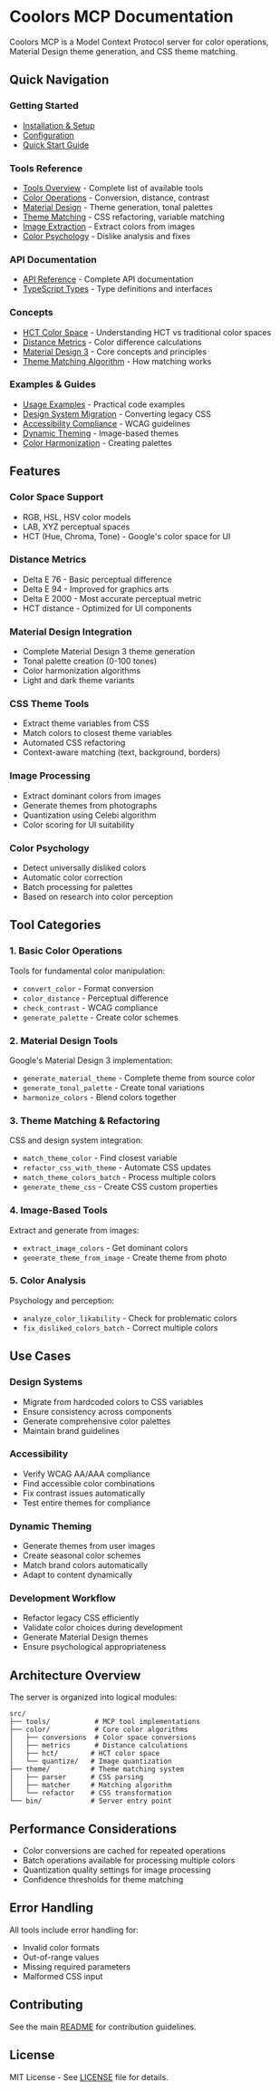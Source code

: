 # Coolors MCP Documentation

Coolors MCP is a Model Context Protocol server for color operations, Material Design theme generation, and CSS theme matching.

## Quick Navigation

### Getting Started

- [Installation & Setup](../README.md#installation)
- [Configuration](../README.md#configure-with-claude-desktop)
- [Quick Start Guide](../README.md#quick-start)

### Tools Reference

- [Tools Overview](./tools/README.md) - Complete list of available tools
- [Color Operations](./tools/color-operations.md) - Conversion, distance, contrast
- [Material Design](./tools/material-design.md) - Theme generation, tonal palettes
- [Theme Matching](./tools/theme-matching.md) - CSS refactoring, variable matching
- [Image Extraction](./tools/image-extraction.md) - Extract colors from images
- [Color Psychology](./tools/color-psychology.md) - Dislike analysis and fixes

### API Documentation

- [API Reference](./api/README.md) - Complete API documentation
- [TypeScript Types](./api/types.md) - Type definitions and interfaces

### Concepts

- [HCT Color Space](./concepts/hct-color-space.md) - Understanding HCT vs traditional color spaces
- [Distance Metrics](./concepts/distance-metrics.md) - Color difference calculations
- [Material Design 3](./concepts/material-design-3.md) - Core concepts and principles
- [Theme Matching Algorithm](./concepts/theme-matching-algorithm.md) - How matching works

### Examples & Guides

- [Usage Examples](./examples/README.md) - Practical code examples
- [Design System Migration](./examples/design-system-migration.md) - Converting legacy CSS
- [Accessibility Compliance](./examples/accessibility-compliance.md) - WCAG guidelines
- [Dynamic Theming](./examples/dynamic-theming.md) - Image-based themes
- [Color Harmonization](./examples/color-harmonization.md) - Creating palettes

## Features

### Color Space Support

- RGB, HSL, HSV color models
- LAB, XYZ perceptual spaces
- HCT (Hue, Chroma, Tone) - Google's color space for UI

### Distance Metrics

- Delta E 76 - Basic perceptual difference
- Delta E 94 - Improved for graphics arts
- Delta E 2000 - Most accurate perceptual metric
- HCT distance - Optimized for UI components

### Material Design Integration

- Complete Material Design 3 theme generation
- Tonal palette creation (0-100 tones)
- Color harmonization algorithms
- Light and dark theme variants

### CSS Theme Tools

- Extract theme variables from CSS
- Match colors to closest theme variables
- Automated CSS refactoring
- Context-aware matching (text, background, borders)

### Image Processing

- Extract dominant colors from images
- Generate themes from photographs
- Quantization using Celebi algorithm
- Color scoring for UI suitability

### Color Psychology

- Detect universally disliked colors
- Automatic color correction
- Batch processing for palettes
- Based on research into color perception

## Tool Categories

### 1. Basic Color Operations

Tools for fundamental color manipulation:

- `convert_color` - Format conversion
- `color_distance` - Perceptual difference
- `check_contrast` - WCAG compliance
- `generate_palette` - Create color schemes

### 2. Material Design Tools

Google's Material Design 3 implementation:

- `generate_material_theme` - Complete theme from source color
- `generate_tonal_palette` - Create tonal variations
- `harmonize_colors` - Blend colors together

### 3. Theme Matching & Refactoring

CSS and design system integration:

- `match_theme_color` - Find closest variable
- `refactor_css_with_theme` - Automate CSS updates
- `match_theme_colors_batch` - Process multiple colors
- `generate_theme_css` - Create CSS custom properties

### 4. Image-Based Tools

Extract and generate from images:

- `extract_image_colors` - Get dominant colors
- `generate_theme_from_image` - Create theme from photo

### 5. Color Analysis

Psychology and perception:

- `analyze_color_likability` - Check for problematic colors
- `fix_disliked_colors_batch` - Correct multiple colors

## Use Cases

### Design Systems

- Migrate from hardcoded colors to CSS variables
- Ensure consistency across components
- Generate comprehensive color palettes
- Maintain brand guidelines

### Accessibility

- Verify WCAG AA/AAA compliance
- Find accessible color combinations
- Fix contrast issues automatically
- Test entire themes for compliance

### Dynamic Theming

- Generate themes from user images
- Create seasonal color schemes
- Match brand colors automatically
- Adapt to content dynamically

### Development Workflow

- Refactor legacy CSS efficiently
- Validate color choices during development
- Generate Material Design themes
- Ensure psychological appropriateness

## Architecture Overview

The server is organized into logical modules:

```
src/
├── tools/           # MCP tool implementations
├── color/           # Core color algorithms
│   ├── conversions  # Color space conversions
│   ├── metrics      # Distance calculations
│   ├── hct/        # HCT color space
│   └── quantize/   # Image quantization
├── theme/          # Theme matching system
│   ├── parser      # CSS parsing
│   ├── matcher     # Matching algorithm
│   └── refactor    # CSS transformation
└── bin/            # Server entry point
```

## Performance Considerations

- Color conversions are cached for repeated operations
- Batch operations available for processing multiple colors
- Quantization quality settings for image processing
- Confidence thresholds for theme matching

## Error Handling

All tools include error handling for:

- Invalid color formats
- Out-of-range values
- Missing required parameters
- Malformed CSS input

## Contributing

See the main [README](../README.md#contributing) for contribution guidelines.

## License

MIT License - See [LICENSE](../LICENSE) file for details.

